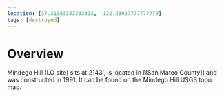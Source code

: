 ```yaml
---
location: [37.31083333333333, -122.23027777777779]
tags: [destroyed]
---
```


# Overview

Mindego Hill (LO site) sits at 2143', is located in [[San Mateo County]] and was constructed in 1991. It can be found on the Mindego Hill USGS topo map.

